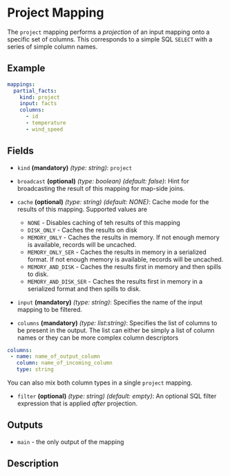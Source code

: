 
# Project Mapping
The `project` mapping performs a *projection* of an input mapping onto a specific set of columns.
This corresponds to a simple SQL `SELECT` with a series of simple column names.

## Example
```yaml
mappings:
  partial_facts:
    kind: project
    input: facts
    columns:
      - id
      - temperature
      - wind_speed
```

## Fields
* `kind` **(mandatory)** *(type: string)*: `project`

* `broadcast` **(optional)** *(type: boolean)* *(default: false)*: 
Hint for broadcasting the result of this mapping for map-side joins.

* `cache` **(optional)** *(type: string)* *(default: NONE)*:
Cache mode for the results of this mapping. Supported values are
  * `NONE` - Disables caching of teh results of this mapping
  * `DISK_ONLY` - Caches the results on disk
  * `MEMORY_ONLY` - Caches the results in memory. If not enough memory is available, records will be uncached.
  * `MEMORY_ONLY_SER` - Caches the results in memory in a serialized format. If not enough memory is available, records will be uncached.
  * `MEMORY_AND_DISK` - Caches the results first in memory and then spills to disk.
  * `MEMORY_AND_DISK_SER` - Caches the results first in memory in a serialized format and then spills to disk.

* `input` **(mandatory)** *(type: string)*:
Specifies the name of the input mapping to be filtered.

* `columns` **(mandatory)** *(type: list:string)*:
Specifies the list of columns to be present in the output. The list can either be simply a list of column names or
they can be more complex column descriptors
```yaml
columns:
 - name: name_of_output_column
   column: name_of_incoming_column
   type: string
```
You can also mix both column types in a single `project` mapping.

* `filter` **(optional)** *(type: string)* *(default: empty)*:
An optional SQL filter expression that is applied *after* projection.


## Outputs
* `main` - the only output of the mapping


## Description
